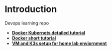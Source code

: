 # Introduction

Devops learning repo

- **[Docker Kubernets detailed tutorial](./docker-kubernets-course/)**
- **[Docker short tutorial](./docker-short-tutorial/)**
- **[VM and K3s setup for home lab enviornment](./vm-setup/)**
